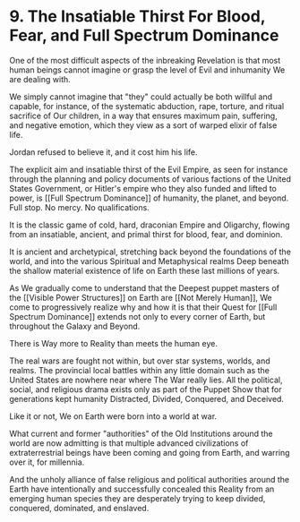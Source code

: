 # 9. The Insatiable Thirst For Blood, Fear, and Full Spectrum Dominance 

One of the most difficult aspects of the inbreaking Revelation is that most human beings cannot imagine or grasp the level of Evil and inhumanity We are dealing with. 

We simply cannot imagine that "they" could actually be both willful and capable, for instance, of the systematic abduction, rape, torture, and ritual sacrifice of Our children, in a way that ensures maximum pain, suffering, and negative emotion, which they view as a sort of warped elixir of false life. 

Jordan refused to believe it, and it cost him his life. 

The explicit aim and insatiable thirst of the Evil Empire, as seen for instance through the planning and policy documents of various factions of the United States Government, or Hitler's empire who they also funded and lifted to power, is [[Full Spectrum Dominance]] of humanity, the planet, and beyond. Full stop. No mercy. No qualifications. 

It is the classic game of cold, hard, draconian Empire and Oligarchy, flowing from an insatiable, ancient, and primal thirst for blood, fear, and dominion. 

It is ancient and archetypical, stretching back beyond the foundations of the world, and into the various Spiritual and Metaphysical realms Deep beneath the shallow material existence of life on Earth these last millions of years. 

As We gradually come to understand that the Deepest puppet masters of the [[Visible Power Structures]] on Earth are [[Not Merely Human]], We come to progressively realize why and how it is that their Quest for [[Full Spectrum Dominance]] extends not only to every corner of Earth, but throughout the Galaxy and Beyond. 

There is Way more to Reality than meets the human eye. 

The real wars are fought not within, but over star systems, worlds, and realms. The provincial local battles within any little domain such as the United States are nowhere near where The War really lies. All the political, social, and religious drama exists only as part of the Puppet Show that for generations kept humanity Distracted, Divided, Conquered, and Deceived. 

Like it or not, We on Earth were born into a world at war. 

What current and former "authorities" of the Old Institutions around the world are now admitting is that multiple advanced civilizations of extraterrestrial beings have been coming and going from Earth, and warring over it, for millennia. 

And the unholy alliance of false religious and political authorities around the Earth have intentionally and successfully concealed this Reality from an emerging human species they are desperately trying to keep divided, conquered, dominated, and enslaved. 



